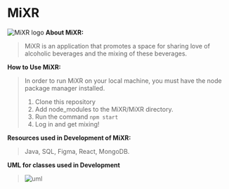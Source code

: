 # MiXR
![MiXR logo](https://github.com/CodingCapybaras/MiXR/blob/main/diagrams/MiXR%20Logo.jpg)
**About MiXR:**
> MiXR is an application that promotes a space for sharing love of alcoholic beverages and the mixing of these beverages.

**How to Use MiXR:**
> In order to run MiXR on your local machine, you must have the node package manager installed. 
> 1. Clone this repository
> 2. Add node_modules to the MiXR/MiXR directory.
> 3. Run the command ```npm start```
> 4. Log in and get mixing!

**Resources used in Development of MiXR:**
> Java, SQL, Figma, React, MongoDB.

**UML for classes used in Development**
> ![uml](https://github.com/CodingCapybaras/MiXR/blob/main/diagrams/MiXR%20UML%20class%20diagram.jpeg)
